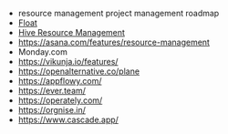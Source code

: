 
- resource management project management roadmap
- [Float](https://www.float.com/)
- [Hive Resource Management](https://hive.com/teams/resource-management/)
- https://asana.com/features/resource-management
- Monday.com
- https://vikunja.io/features/ 
- https://openalternative.co/plane
- https://appflowy.com/
- https://ever.team/
- https://operately.com/
- https://orgnise.in/
- https://www.cascade.app/